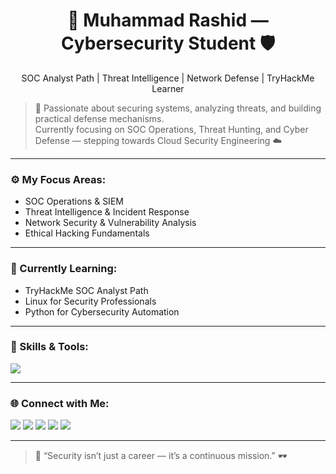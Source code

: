 <h1 align="center">🚀 Muhammad Rashid — Cybersecurity Student 🛡️</h1>
<p align="center">
  SOC Analyst Path | Threat Intelligence | Network Defense | TryHackMe Learner
</p>

> 🧠 Passionate about securing systems, analyzing threats, and building practical defense mechanisms.  
> Currently focusing on SOC Operations, Threat Hunting, and Cyber Defense — stepping towards Cloud Security Engineering ☁️  

---

### ⚙️ My Focus Areas:
- SOC Operations & SIEM
- Threat Intelligence & Incident Response
- Network Security & Vulnerability Analysis
- Ethical Hacking Fundamentals

---

### 🧠 Currently Learning:
- TryHackMe SOC Analyst Path  
- Linux for Security Professionals  
- Python for Cybersecurity Automation  

---

### 🧰 Skills & Tools:
<p align="left">
<img src="https://skillicons.dev/icons?i=linux,python,c,cpp,bash,wireshark,vscode,github,git,azure" />
</p>

---

### 🌐 Connect with Me:
<p align="left">
<a href="mailto:rashidlehri699@gmail.com"><img src="https://img.shields.io/badge/Email-D14836?style=for-the-badge&logo=gmail&logoColor=white"/></a>
<a href="https://www.linkedin.com/in/muhammad-rashid"><img src="https://img.shields.io/badge/LinkedIn-0077B5?style=for-the-badge&logo=linkedin&logoColor=white"/></a>
<a href="https://tryhackme.com/p/yourusername"><img src="https://img.shields.io/badge/TryHackMe-212C42?style=for-the-badge&logo=tryhackme&logoColor=white"/></a>
<a href="https://instagram.com/mohammad_rashid"><img src="https://img.shields.io/badge/Instagram-E4405F?style=for-the-badge&logo=instagram&logoColor=white"/></a>
<a href="https://facebook.com/mohammad.rashid"><img src="https://img.shields.io/badge/Facebook-1877F2?style=for-the-badge&logo=facebook&logoColor=white"/></a>
</p>

---

> 💬 “Security isn’t just a career — it’s a continuous mission.” 🕶️  
